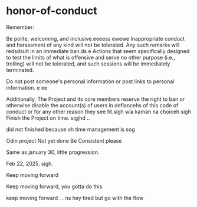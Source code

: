 # honor-of-conduct
Remember:

Be polite, welcoming, and inclusive.eeeess
ewewe
Inappropriate conduct and harassment of any kind will not be tolerated. Any such remarks will redsdsult in an immediate ban.ds
e
Actions that seem specifically designed to test the limits of what is offensive and serve no other purpose (i.e., trolling) will not be tolerated, and such sessions will be immediately terminated.

Do not post someone's personal information or post links to personal information. e ee 

Additionally, The Project and its core members reserve the right to ban or otherwise disable the account(s) of users in defiancehs of this code of conduct or for any other reason they see fit.sigh
 wla kaman na choiceh
sigh
Finish the Project on time.  sigjhd
..

did not finished because oh time management is sog



Odin project
Not yet done
Be Consistent please

Same as january 30, little progression.

Feb 22, 2025. sigh.


Keep moving forward

Keep moving forward, you gotta do this.

keep moving forward . . ns
hey
tired but go with the flow 
